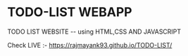 # TODO-LIST WEBAPP
 TODO LIST WEBSITE -- using HTML,CSS AND JAVASCRIPT
 
 Check LIVE :-  https://rajmayank93.github.io/TODO-LIST/
